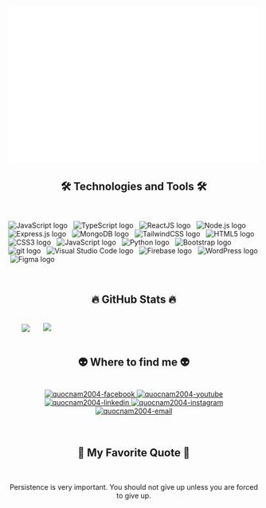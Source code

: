 <!-- Tra Quoc Nam -->
<a href="#" target="_blank">
  <img src="svg/quocnam2004.svg" width="1200" alt="quocnam2004-official" />
</a>

<h2 align="center">🛠 Technologies and Tools 🛠</h2>
<br>
<!-- https://simpleicons.org/ -->

<span><img src="https://img.shields.io/badge/Flutter-282C34?logo=flutter&logoColor=02569B" alt="JavaScript logo" title="JavaScript" height="25" /></span>
&nbsp;
<span><img src="https://img.shields.io/badge/TypeScript-282C34?logo=typescript&logoColor=3178C6" alt="TypeScript logo" title="TypeScript" height="25" /></span>
&nbsp;
<span><img src="https://img.shields.io/badge/ReactJS-282C34?logo=react&logoColor=61DAFB" alt="ReactJS logo" title="ReactJS" height="25" /></span>
&nbsp;
<span><img src="https://img.shields.io/badge/Node.js-282C34?logo=node.js&logoColor=00F200" alt="Node.js logo" title="Node.js" height="25" /></span>
&nbsp;
<span><img src="https://img.shields.io/badge/Express-282C34?logo=express&logoColor=FFFFFF" alt="Express.js logo" title="Express.js" height="25" /></span>
&nbsp;
<span><img src="https://img.shields.io/badge/MongoDB-282C34?logo=mongodb&logoColor=47A248" alt="MongoDB logo" title="MongoDB" height="25" /></span>
&nbsp;
<span><img src="https://img.shields.io/badge/Tailwind%20CSS-282C34?logo=tailwind-css&logoColor=38B2AC" alt="TailwindCSS logo" title="TailwindCSS" height="25" /></span>
&nbsp;
<span><img src="https://img.shields.io/badge/HTML5-282C34?logo=html5&logoColor=E34F26" alt="HTML5 logo" title="HTML5" height="25" /></span>
&nbsp;
<span><img src="https://img.shields.io/badge/CSS3-282C34?logo=css3&logoColor=1572B6" alt="CSS3 logo" title="CSS3" height="25" /></span>
&nbsp;
<span><img src="https://img.shields.io/badge/JavaScript-282C34?logo=javascript&logoColor=F7DF1E" alt="JavaScript logo" title="JavaScript" height="25" /></span>
&nbsp;
<span><img src="https://img.shields.io/badge/Python-282C34?logo=python&logoColor=3776AB" alt="Python logo" title="Python" height="25" /></span>
&nbsp;
<span><img src="https://img.shields.io/badge/Bootstrap-282C34?logo=bootstrap&logoColor=7952B3" alt="Bootstrap logo" title="Bootstrap" height="25" /></span>
&nbsp;
<span><img src="https://img.shields.io/badge/git-282C34?logo=git&logoColor=F05032" alt="git logo" title="git" height="25" /></span>
&nbsp;
<span><img src="https://img.shields.io/badge/VS%20Code-282C34?logo=visual-studio-code&logoColor=007ACC" alt="Visual Studio Code logo" title="Visual Studio Code" height="25" /></span>
&nbsp;
<span><img src="https://img.shields.io/badge/Firebase-282C34?logo=firebase&logoColor=FFCA28" alt="Firebase logo" title="Firebase" height="25" /></span>
&nbsp;
<span><img src="https://img.shields.io/badge/WordPress-282C34?logo=wordPress&logoColor=21759B" alt="WordPress logo" title="WordPress" height="25" /></span>
&nbsp;<span><img src="https://img.shields.io/badge/Figma-282C34?logo=figma&logoColor=F24E1E" alt="Figma logo" title="Figma" height="25" /></span>
&nbsp;

<br>
<h2 align="center">🔥 GitHub Stats 🔥</h2>
<!-- https://github.com/anuraghazra/github-readme-stats -->
<br>
<div align=center>
  <a href="#" title="quocnam2004">
    <img width="315" align="center" src="https://github-readme-stats.vercel.app/api/top-langs/?username=quocnam2004&hide=c%23,powershell,Mathematica,Ruby,Objective-C,Objective-C%2b%2b,Cuda&title_color=61dafb&text_color=ffffff&icon_color=61dafb&bg_color=20232a&langs_count=8&layout=compact&border_color=61dafb&hide_border=true" />
  </a>
  <a href="#" title="quocnam2004">
    <img align="right" width="434" src="https://github-readme-stats.vercel.app/api?username=quocnam2004&show_icons=true&theme=react&border_color=61dafb&hide_border=true&rank_icon=github&include_all_commits=true" />
  </a>
</div>

<br>
<h2 align="center">👽 Where to find me 👽</h2>
<br>
<!-- https://icons8.com -->
<div align="center">
  <a href="https://www.facebook.com/quoc.nam.tra.1712/" target="blank">
    <img src="https://img.icons8.com/bubbles/100/000000/facebook-new.png" alt="quocnam2004-facebook" />
  </a>
  <a href="https://youtube.com/@atrqnam_ray.1712?si=mJBYgJtytmthGgbD" target="blank">
    <img src="https://img.icons8.com/bubbles/100/000000/youtube-squared.png" alt="quocnam2004-youtube" />
  </a>
  <a href="https://www.linkedin.com/in/tra-quoc-nam-368077272" target="blank">
    <img src="https://img.icons8.com/bubbles/100/000000/linkedin.png" alt="quocnam2004-linkedin" />
  </a>
  <a href="https://www.instagram.com/artqnam_1712" target="blank">
    <img src="https://img.icons8.com/bubbles/100/000000/instagram.png" alt="quocnam2004-instagram" />
  </a>
  <a href="mailto:tqnam17122004@gmail.com" target="top">
    <img src="https://img.icons8.com/bubbles/100/000000/apple-mail.png" alt="quocnam2004-email" />
  </a>
</div>
<br>


<br>
<h2 align="center">📑 My Favorite Quote 📑</h2>
<br>
  <p align="center">
    Persistence is very important. You should not give up unless you are forced to give up.
  </p>
</a>
